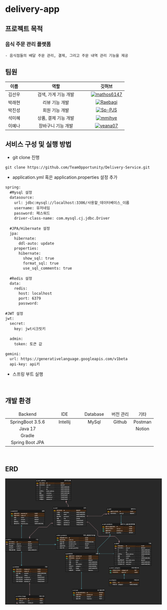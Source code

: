 # delivery-app

## 프로젝트 목적

### 음식 주문 관리 플랫폼

    - 음식점들의 배달 주문 관리, 결제, 그리고 주문 내역 관리 기능을 제공

## 팀원

<table style="width:100%; text-align:center;">
    <thead>
        <tr>
            <th style="width:15%; text-align:center;">이름</th>
            <th style="width:55%; text-align:center;">역할</th>
            <th style="width:30%; text-align:center;">깃허브</th>
        </tr>
    </thead>
    <tbody>
        <tr>
            <td>김선우</td>
            <td>검색, 가게 기능 개발</td>
            <td><a href="https://github.com/mathos6147"><img src="https://github.com/mathos6147.png?size=100" alt="mathos6147" width="50"></a></td>
        </tr>
        <tr>
            <td>박래현</td>
            <td>리뷰 기능 개발</td>
            <td><a href="https://github.com/Raebagi"><img src="https://github.com/Raebagi.png?size=100" alt="Raebagi" width="50"></a></td>
        </tr>
        <tr>
            <td>박진성</td>
            <td>회원 기능 개발</td>
            <td><a href="https://github.com/Sp-PJS"><img src="https://github.com/Sp-PJS.png?size=100" alt="Sp-PJS" width="50"></a></td>
        </tr>
        <tr>
            <td>석미혜</td>
            <td>상품, 결제 기능 개발</td>
            <td><a href="https://github.com/mmihye"><img src="https://github.com/mmihye.png?size=100" alt="mmihye" width="50"></a></td>
        </tr>
        <tr>
            <td>이예나</td>
            <td>장바구니 기능 개발</td>
            <td><a href="https://github.com/yeana07"><img src="https://github.com/yeana07.png?size=100" alt="yeana07" width="50"></a></td>
        </tr>
    </tbody>
</table>

## 서비스 구성 및 실행 방법

-   git clone 진행

```
git clone https://github.com/TeamOpportunity/Delivery-Service.git
```

-   application.yml 혹은 application.properties 설정 추가

```
spring:
  #Mysql 설정
  datasource:
    url: jdbc:mysql://localhost:3306/사용할_데이터베이스_이름
    username: 유저네임
    password: 패스워드
    driver-class-name: com.mysql.cj.jdbc.Driver

  #JPA/Hibernate 설정
  jpa:
    hibernate:
      ddl-auto: update
    properties:
      hibernate:
        show_sql: true
        format_sql: true
        use_sql_comments: true

  #Redis 설정
  data:
    redis:
      host: localhost
      port: 6379
      password:

#JWT 설정
jwt:
  secret:
    key: jwt시크릿키

  admin:
    token: 토큰 값

gemini:
  url: https://generativelanguage.googleapis.com/v1beta
  api-key: api키
```

-   스프링 부트 실행

<br>

## 개발 환경

<table style="width:100%; text-align:center;">
    <thead>
        <tr>
            <td style="width:30%;">Backend</td>
            <td style="width:20%;">IDE</td>
            <td style="width:20%;">Database</td>
            <td style="width:15%;">버전 관리</td>
            <td style="width:15%;">기타</td>
        </tr>
    </thead>
    <tbody>
        <tr>
            <td>SpringBoot 3.5.6</td>
            <td>Intellij</td>
            <td>MySql</td>
            <td>Github</td>
            <td>Postman</td>
        </tr>
        <tr>
            <td>Java 17</td>
            <td></td>
            <td></td>
            <td></td>
            <td>Notion</td>
        </tr>
        <tr>
            <td>Gradle</td>
            <td></td>
            <td></td>
            <td></td>
            <td></td>
        </tr>
        <tr>
            <td>Spring Boot JPA</td>
            <td></td>
            <td></td>
            <td></td>
            <td></td>
        </tr>
    </tbody>
</table>
<br>

## ERD

![프로젝트 구조 다이어그램](./readme/erd.png)
